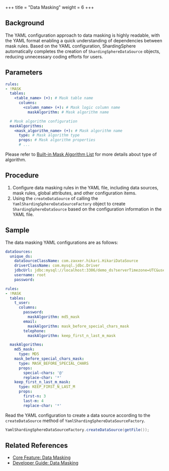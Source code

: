 +++
title = "Data Masking"
weight = 6
+++

## Background

The YAML configuration approach to data masking is highly readable, with the YAML format enabling a quick understanding of dependencies between mask rules.
Based on the YAML configuration, ShardingSphere automatically completes the creation of `ShardingSphereDataSource` objects, reducing unnecessary coding efforts for users.

## Parameters

```yaml
rules:
- !MASK
  tables:
    <table_name> (+): # Mask table name
      columns:
        <column_name> (+): # Mask logic column name
          maskAlgorithm: # Mask algorithm name

  # Mask algorithm configuration
  maskAlgorithms:
    <mask_algorithm_name> (+): # Mask algorithm name
      type: # Mask algorithm type
      props: # Mask algorithm properties
      # ...
```

Please refer to [Built-in Mask Algorithm List](/en/user-manual/common-config/builtin-algorithm/mask) for more details about type of algorithm.

## Procedure

1. Configure data masking rules in the YAML file, including data sources, mask rules, global attributes, and other configuration items.
2. Using the `createDataSource` of calling the `YamlShardingSphereDataSourceFactory` object to create `ShardingSphereDataSource` based on the configuration information in the YAML file.

## Sample

The data masking YAML configurations are as follows:

```yaml
dataSources:
  unique_ds:
    dataSourceClassName: com.zaxxer.hikari.HikariDataSource
    driverClassName: com.mysql.jdbc.Driver
    jdbcUrl: jdbc:mysql://localhost:3306/demo_ds?serverTimezone=UTC&useSSL=false&useUnicode=true&characterEncoding=UTF-8
    username: root
    password:

rules:
- !MASK
  tables:
    t_user:
      columns:
        password:
          maskAlgorithm: md5_mask
        email:
          maskAlgorithm: mask_before_special_chars_mask
        telephone:
          maskAlgorithm: keep_first_n_last_m_mask

  maskAlgorithms:
    md5_mask:
      type: MD5
    mask_before_special_chars_mask:
      type: MASK_BEFORE_SPECIAL_CHARS
      props:
        special-chars: '@'
        replace-char: '*'
    keep_first_n_last_m_mask:
      type: KEEP_FIRST_N_LAST_M
      props:
        first-n: 3
        last-m: 4
        replace-char: '*'
```

Read the YAML configuration to create a data source according to the `createDataSource` method of `YamlShardingSphereDataSourceFactory`.

```java
YamlShardingSphereDataSourceFactory.createDataSource(getFile());
```

## Related References

- [Core Feature: Data Masking](/en/features/mask/)
- [Developer Guide: Data Masking](/en/dev-manual/mask/)

